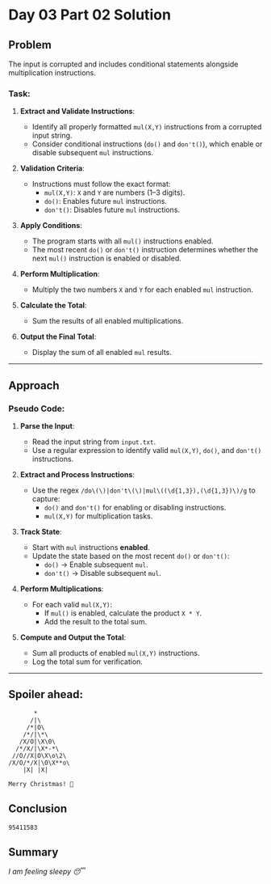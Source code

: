 # Day 03 Part 02 Solution

## Problem

The input is corrupted and includes conditional statements alongside multiplication instructions.

### Task:

1. **Extract and Validate Instructions**:
   - Identify all properly formatted `mul(X,Y)` instructions from a corrupted input string.
   - Consider conditional instructions (`do()` and `don't()`), which enable or disable subsequent `mul` instructions.

2. **Validation Criteria**:
   - Instructions must follow the exact format:
     - `mul(X,Y)`: `X` and `Y` are numbers (1–3 digits).
     - `do()`: Enables future `mul` instructions.
     - `don't()`: Disables future `mul` instructions.

3. **Apply Conditions**:
   - The program starts with all `mul()` instructions enabled.
   - The most recent `do()` or `don't()` instruction determines whether the next `mul()` instruction is enabled or disabled.

4. **Perform Multiplication**:
   - Multiply the two numbers `X` and `Y` for each enabled `mul` instruction.

5. **Calculate the Total**:
   - Sum the results of all enabled multiplications.

6. **Output the Final Total**:
   - Display the sum of all enabled `mul` results.

---

## Approach

### Pseudo Code:

1. **Parse the Input**:
   - Read the input string from `input.txt`.
   - Use a regular expression to identify valid `mul(X,Y)`, `do()`, and `don't()` instructions.

2. **Extract and Process Instructions**:
   - Use the regex `/do\(\)|don't\(\)|mul\((\d{1,3}),(\d{1,3})\)/g` to capture:
     - `do()` and `don't()` for enabling or disabling instructions.
     - `mul(X,Y)` for multiplication tasks.

3. **Track State**:
   - Start with `mul` instructions **enabled**.
   - Update the state based on the most recent `do()` or `don't()`:
     - `do()` → Enable subsequent `mul`.
     - `don't()` → Disable subsequent `mul`.

4. **Perform Multiplications**:
   - For each valid `mul(X,Y)`:
     - If `mul()` is enabled, calculate the product `X * Y`.
     - Add the result to the total sum.

5. **Compute and Output the Total**:
   - Sum all products of enabled `mul(X,Y)` instructions.
   - Log the total sum for verification.


---


## Spoiler ahead:
```
       *
      /|\
     /*|O\
    /*/|\*\
   /X/O|\X\0\
  /*/X/|\X*-*\
 //O//X|O\X\o\2\
/X/O/*/X|\O\X**o\
    |X| |X|

Merry Christmas! 🎄

```
## Conclusion
```
95411583
```
## Summary

_I am feeling sleepy 😴_